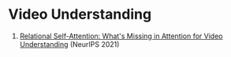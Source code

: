# Video Understanding
1. [Relational Self-Attention: What's Missing in Attention for Video Understanding](https://arxiv.org/abs/2111.01673) (NeurIPS 2021)



